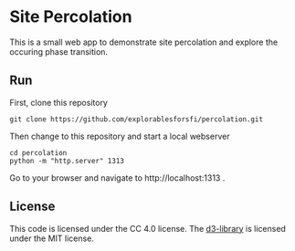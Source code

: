 # Site Percolation

This is a small web app to demonstrate site percolation and
explore the occuring phase transition.

## Run

First, clone this repository

    git clone https://github.com/explorablesforsfi/percolation.git

Then change to this repository and start a local webserver

    cd percolation
    python -m "http.server" 1313
    
Go to your browser and navigate to http://localhost:1313 .

## License

This code is licensed under the CC 4.0 license. The [d3-library](https://github.com/d3/d3) is licensed under the MIT license.

